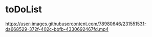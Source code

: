 # toDoList
 


https://user-images.githubusercontent.com/78980646/231551531-da668529-372f-402c-bbfb-4330692467fd.mp4

